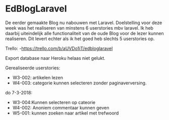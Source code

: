 # EdBlogLaravel

De eerder gemaakte Blog nu nabouwen met Laravel.
Doelstelling voor deze week was het realiseren van minstens 6 userstories mbv laravel. Ik heb daarbij uiteindelijk alle functionaliteit van de oude Blog voor de lezer kunnen realiseren. Dit levert echter als ik het goed heb slechts 5 userstories op.

Trello: 
-https://trello.com/b/aUVDo1iT/edbloglaravel

Export database naar Heroku helaas niet gelukt.

Gerealiseerde userstories:
- W3-002: artikelen lezen
- W4-003: categorie kunnen selecteren zonder paginaverversing.

do 7-3-2018:
- W3-004:Kunnen selecteren op cateorie
- W4-002: Anoniem commentaar kunnen geven
- W5-001: kunnen zoeken naar artikel met trefwoord



